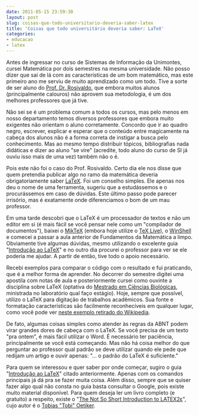 ```yaml
---
date: 2011-05-15 23:59:30
layout: post
slug: coisas-que-todo-universitario-deveria-saber-latex
title: 'Coisas que todo universitário deveria saber: LaTeX'
categories:
- educacao
- latex
---
```


Antes de ingressar no curso de Sistemas de Informação da Unimontes, cursei Matemática por dois semestres na mesma universidade. Não posso dizer que saí de lá com as características de um bom matemático, mas este primeiro ano me serviu de muito aprendizado como um todo. Tive a sorte de ser aluno do [Prof. Dr. Rosivaldo](http://buscatextual.cnpq.br/buscatextual/visualizacv.jsp?id=K4705634J5), que embora muitos alunos (principalmente calouros) não aprovem sua metodologia, é um dos melhores professores que já tive.

Não sei se é um problema comum a todos os cursos, mas pelo menos em nosso departamento temos diversos professores que embora muito exigentes não orientam o aluno corretamente. Concordo que ir ao quadro negro, escrever, explicar e esperar que o conteúdo entre magicamente na cabeça dos alunos não é a forma correta de instigar a busca pelo conhecimento. Mas ao mesmo tempo distribuir tópicos, bibliografias nada didáticas e dizer ao aluno "se vire" (acredite, todo aluno do curso de SI já ouviu isso mais de uma vez) também não o é.

Pois este não foi o caso do Prof. Rosivaldo. Certo dia ele nos disse que quem pretendia publicar algo no ramo da matemática deveria obrigatoriamente saber [LaTeX](http://www.latex-project.org/). Foi um conselho simples. Ele apenas nos deu o nome de uma ferramenta, sugeriu que a estudássemos e o procurássemos em caso de dúvidas. Este último passo pode parecer irrisório, mas é exatamente onde diferenciamos o bom de um mau professor.

Em uma tarde descobri que o LaTeX é um processador de textos e não um editor em si (é mais fácil se você pensar nele como um "compilador de documentos"), baixei o [MikTeX](http://miktex.org/) (embora hoje utilize o [TeX Live](http://www.tug.org/texlive/)), o [WinShell](http://www.winshell.de/) e comecei a passar a aula anterior de Fundamentos da Matemática a limpo. Obviamente tive algumas dúvidas, mesmo utilizando o excelente guia "[Introdução ao LaTeX](http://www.mat.ufmg.br/~regi/topicos/intlat.pdf)" e no outro dia procurei o professor para ver se ele poderia me ajudar. A partir de então, tive todo o apoio necessário.

Recebi exemplos para comparar o código com o resultado e fui praticando, que é a melhor forma de aprender. No decorrer do semestre digitei uma apostila com notas de aula e posteriormente cursei como ouvinte a disciplina sobre LaTeX (optativa do [Mestrado em Ciências Biológicas](http://www.ppgcb.unimontes.br/), ministrada no laboratório qual faço estágio). Hoje, sempre que possível, utilizo o LaTeX para digitação de trabalhos acadêmicos. Sua fonte e formatação características são facilmente reconhecíveis em qualquer lugar, como você pode ver [neste exemplo retirado do Wikipedia](/images/2011/latex.png).

De fato, algumas coisas simples como atender às regras da ABNT podem virar grandes dores de cabeça com o LaTeX. Se você precisa de um texto "pra ontem", é mais fácil utilizar o Word. É necessário ter paciência, principalmente se você está começando. Mas não há coisa melhor do que perguntar ao professor qual padrão se deve utilizar quando ele pede que redijam um artigo e ouvir apenas: "... o padrão do LaTeX é suficiente."

Para quem se interessou e quer saber por onde começar, sugiro o guia "[Introdução ao LaTeX](http://www.mat.ufmg.br/~regi/topicos/intlat.pdf)" citado anteriormente. Apenas com os comandos principais já dá pra se fazer muita coisa. Além disso, sempre que se quiser fazer algo qual não consta no guia basta consultar o Google, pois existe muito material disponível. Para quem deseja ler um livro completo (e gratuito) a respeito, existe o "[The Not So Short Introduction to LATEX2ε](http://tobi.oetiker.ch/lshort/lshort.pdf)", cujo autor é o [Tobias "Tobi" Oetiker](http://tobi.oetiker.ch/vita.html).
